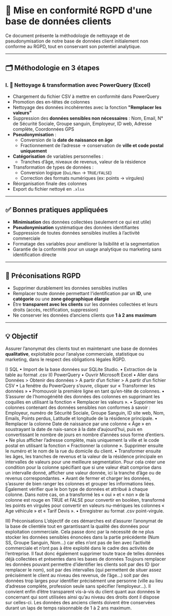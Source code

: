 # 🔐 Mise en conformité RGPD d'une base de données clients

Ce document présente la méthodologie de nettoyage et de pseudonymisation de notre base de données client initialement non conforme au RGPD, tout en conservant son potentiel analytique.

---

## 🗂️ Méthodologie en 3 étapes

### I. 🧹 Nettoyage & transformation avec **PowerQuery (Excel)**

- Chargement du fichier CSV à mettre en conformité dans PowerQuery
- Promotion des en-têtes de colonnes
- Nettoyage des données incohérentes avec la fonction **"Remplacer les valeurs"**
- Suppression des **données sensibles non nécessaires** : Nom, Email, N° de Sécurité Sociale, Groupe sanguin, Employeur, ID web, Adresse complète, Coordonnées GPS
- **Pseudonymisation** :
  - Conversion de la **date de naissance en âge**
  - Fractionnement de l’adresse → conservation de **ville et code postal uniquement**
- **Catégorisation** de variables personnelles :
  - Tranches d’âge, niveaux de revenus, valeur de la résidence
- Transformation de types de données :
  - Conversion logique (`Oui/Non` → `TRUE/FALSE`)
  - Correction des formats numériques (ex: points → virgules)
- Réorganisation finale des colonnes
- Export du fichier nettoyé en `.xlsx`

---

## ✅ Bonnes pratiques appliquées

- **Minimisation** des données collectées (seulement ce qui est utile)
- **Pseudonymisation** systématique des données identifiantes
- Suppression de toutes données sensibles inutiles à l’activité commerciale
- Formatage des variables pour améliorer la lisibilité et la segmentation
- Garantie de la conformité pour un usage analytique ou marketing sans identification directe

---

## 📌 Préconisations RGPD

- Supprimer durablement les données sensibles inutiles
- Remplacer toute donnée permettant l'identification par un **ID**, une **catégorie** ou une **zone géographique élargie**
- Être **transparent avec les clients** sur les données collectées et leurs droits (accès, rectification, suppression)
- Ne conserver les données d’anciens clients que **1 à 2 ans maximum**

---

## 💡 Objectif

Assurer l’anonymat des clients tout en maintenant une base de données **qualitative**, exploitable pour l’analyse commerciale, statistique ou marketing, dans le respect des obligations légales RGPD.

I) SQL
• Import de la base données sur SQLite Studio.
• Extraction de la table au format .csv
II) PowerQuery
• Ouvrir Microsoft Excel
• Aller dans Données > Obtenir des données > A partir d’un fichier > A partir d’un fichier CSV
• La fenêtre du PowerQuery s’ouvre, cliquer sur « Transformer les données »
• Promouvoir la première ligne en tant qu’en-tête de colonnes.
• S’assurer de l’homogénéité des données des colonnes en supprimant les coquilles en utilisant la fonction « Remplacer les valeurs ».
• Supprimer les colonnes contenant des données sensibles non conformes à savoir : Employeur, numéro de Sécurité Sociale, Groupe Sanguin, ID site web, Nom, Emails, Points perdus, Latitude et longitude de la résidence principale.
• Remplacer la colonne Date de naissance par une colonne « Âge » en soustrayant la date de nais-sance à la date d’aujourd’hui, puis en convertissant le nombre de jours en nombre d’années sous forme d’entiers.
• Ne plus afficher l’adresse complète, mais uniquement la ville et le code postal en utilisant la fonction « Fractionner la colonne ». Supprimer ensuite le numéro et le nom de la rue du domicile du client.
• Transformer ensuite les âges, les tranches de revenus et la valeur de la résidence principale en intervalles de valeurs pour une meilleure segmentation. Pour cela créer une condition pour la colonne spécifiant que si une valeur était comprise dans un intervalle donné, afficher une valeur donnée, ici la tranche d’âge ou de revenus correspondantes.
• Avant de fermer et charger les données, s’assurer de bien ranger les colonnes et grouper les informations liées. Également vérifier que le bon type de données et attribué à chaque colonne. Dans notre cas, on a transformé les « oui » et « non » de la colonne est rouge en TRUE et FALSE pour convertir en booléen, transformé les points en virgules pour convertir en valeurs nu-mériques les colonnes « Age véhicule » et « Tarif Devis ».
• Enregistrer au format .csv point-virgule.

III) Préconisations
L’objectif de ces démarches est d’assurer l’anonymat de la base de clientèle tout en garantissant la qualité des données pour exploitation commerciale.
Cela passe donc par la nécessité de ne plus stocker les données sensibles énoncées dans la partie précédente (Num SS, Groupe Sanguin, Nom…) car elles n’ont pas de lien avec l’activité commerciale et n’ont pas à être exploité dans le cadre des activités de l’entreprise. Il faut donc également supprimer toute trace de telles données déjà collectées et présentes dans les bases de données
Toujours remplacer les données pouvant permettre d’identifier les clients soit par des ID (por remplacer le nom), soit par des intervalles (qui permettent de situer assez précisément le client au niveau des revenus, de l’âge…) soit par des données trop larges pour identifier précisément une personne (ville au lieu d’adresse complète, profession seule sans spécifier l’employeur…).
Il convient enfin d’être transparent vis-à-vis du client quant aux données le concernant qui sont utilisées ainsi qu’au niveau des droits dont il dispose sur celles-ci. Les données des anciens clients doivent être conservées durant un laps de temps raisonnable de 1 à 2 ans maximum.


